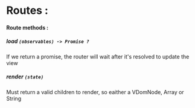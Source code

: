 # Routes :
#### Route methods :
##### load `(observables) -> Promise ?`
If we return a promise, the router will wait after it's resolved to update the view

##### render `(state)`
Must return a valid children to render, so eaither a VDomNode, Array or String